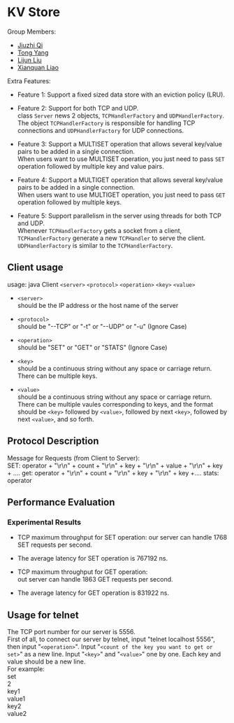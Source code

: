 # KV Store

Group Members:  
 - [Jiuzhi Qi](mailto:qijiuzhi@gwu.edu)  
 - [Tong Yang](mailto:yangtong@gwu.edu)
 - [Lijun Liu](mailto:lijun@gwu.edu)
 - [Xianquan Liao](mailto:xianquanliao@gwu.edu)

Extra Features:
 - Feature 1: Support a fixed sized data store with an eviction policy (LRU).  
 - Feature 2: Support for both TCP and UDP.  
 class `Server` news 2 objects, `TCPHandlerFactory` and `UDPHandlerFactory`. The object `TCPHandlerFactory` is responsible for handling TCP connections and `UDPHandlerFactory` for UDP connections.  
   
 - Feature 3: Support a MULTISET operation that allows several key/value pairs to be added in a single connection.  
 When users want to use MULTISET operation, you just need to pass `SET` operation followed by multiple key and value pairs.  
 
 - Feature 4: Support a MULTIGET operation that allows several key/value pairs to be added in a single connection.  
 When users want to use MULTIGET operation, you just need to pass `GET` operation followed by multiple keys.  
   
 - Feature 5: Support parallelism in the server using threads for both TCP and UDP.  
 Whenever `TCPHandlerFactory` gets a socket from a client, `TCPHandlerFactory` generate a new `TCPHandler` to serve the client. `UDPHandlerFactory` is similar to the `TCPHandlerFactory`.  
   
 ## Client usage  
 usage: java Client `<server>` `<protocol>` `<operation>` `<key>` `<value>`  

 - `<server>`  
 should be the IP address or the host name of the server  

 - `<protocol>`  
 should be "--TCP" or "-t" or "--UDP" or "-u"  (Ignore Case)

 - `<operation>`  
 should be "SET" or "GET" or "STATS"  (Ignore Case)

 - `<key>`  
 should be a continuous string without any space or carriage return. There can be multiple keys.  

 - `<value>`  
 should be a continuous string without any space or carriage return. There can be multiple vaules corresponding to keys, and the format should be `<key>` followed by `<value>`, followed by next `<key>`, followed by next `<value>`, and so forth.  

 ## Protocol Description
  Message for Requests (from Client to Server):  
    SET: operator + "\r\n" + count + "\r\n" + key + "\r\n" + value + "\r\n" + key + ....
    get: operator + "\r\n" + count + "\r\n" + key + "\r\n" + key +....
    stats: operator
    
 ## Performance Evaluation  
 ### Experimental Results
 - TCP maximum throughput for SET operation: 
    our server can handle 1768 SET requests per second.
 - The average latency for SET operation is 767192 ns. 
    
      
 - TCP maximum throughput for GET operation:  
    out server can handle 1863 GET requests per second.  
 - The average latency for GET operation is 831922 ns.  
    
## Usage for telnet
The TCP port number for our server is 5556.  
First of all, to connect our server by telnet, input "telnet localhost 5556", then input "`<operation>`". Input "`<count of the key you want to get or set>`" as a new line. Input "`<key>`" and "`<value>`" one by one. Each key and value should be a new line.  
For example:  
set  
2  
key1  
value1  
key2  
value2  
   

